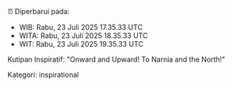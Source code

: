 ⏰ Diperbarui pada:
- WIB: Rabu, 23 Juli 2025 17.35.33 UTC
- WITA: Rabu, 23 Juli 2025 18.35.33 UTC
- WIT: Rabu, 23 Juli 2025 19.35.33 UTC

Kutipan Inspiratif:
"Onward and Upward!  To Narnia and the North!"


Kategori: inspirational

